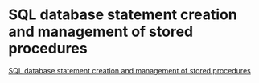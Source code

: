 # SQL database statement creation and management of stored procedures
[SQL database statement creation and management of stored procedures](https://aiwithcloud.com/2022/09/16/sql_database_statement_creation_and_management_of_stored_procedures/)